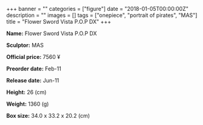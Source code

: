 +++
banner = ""
categories = ["figure"]
date = "2018-01-05T00:00:00Z"
description = ""
images = []
tags = ["onepiece", "portrait of pirates", "MAS"]
title = "Flower Sword Vista P.O.P DX"
+++

**Name:** Flower Sword Vista P.O.P DX

**Sculptor:** MAS

**Official price:** 7560 ¥

**Preorder date:** Feb-11

**Release date:** Jun-11

**Height:** 26 (cm)

**Weight:** 1360 (g)

**Box size:** 34.0 x 33.2 x 20.2 (cm)

